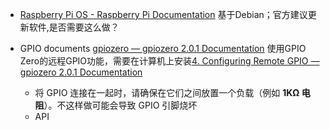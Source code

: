 - [Raspberry Pi OS - Raspberry Pi Documentation](https://www.raspberrypi.com/documentation/computers/os.html)
	基于Debian；官方建议更新软件,是否需要这么做？


- GPIO documents [gpiozero — gpiozero 2.0.1 Documentation](https://gpiozero.readthedocs.io/en/latest/) 
	使用GPIO Zero的远程GPIO功能，需要在计算机上安装[4. Configuring Remote GPIO — gpiozero 2.0.1 Documentation](https://gpiozero.readthedocs.io/en/latest/remote_gpio.html)
	- 将 GPIO 连接在一起时，请确保在它们之间放置一个负载（例如 **1KΩ 电阻**）。不这样做可能会导致 GPIO 引脚烧坏
	- API 




